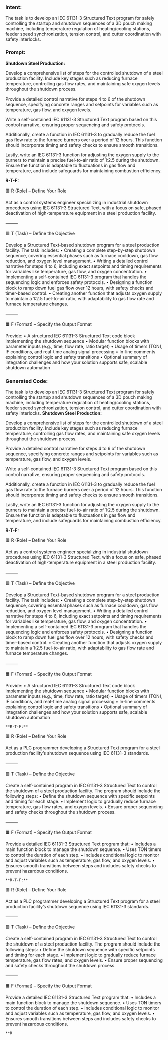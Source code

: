 ### Intent:
The task is to develop an IEC 61131-3 Structured Text program for safely controlling the startup and shutdown sequences of a 3D pouch making machine, including temperature regulation of heating/cooling stations, feeder speed synchronization, tension control, and cutter coordination with safety interlocks.

### Prompt:
**Shutdown Steel Production:**

Develop a comprehensive list of steps for the controlled shutdown of a steel production facility. Include key stages such as reducing furnace temperature, controlling gas flow rates, and maintaining safe oxygen levels throughout the shutdown process.

Provide a detailed control narrative for steps 4 to 6 of the shutdown sequence, specifying concrete ranges and setpoints for variables such as temperature, gas flow, and oxygen levels.

Write a self-contained IEC 61131-3 Structured Text program based on this control narrative, ensuring proper sequencing and safety protocols.

Additionally, create a function in IEC 61131-3 to gradually reduce the fuel gas flow rate to the furnace burners over a period of 12 hours. This function should incorporate timing and safety checks to ensure smooth transitions.

Lastly, write an IEC 61131-3 function for adjusting the oxygen supply to the burners to maintain a precise fuel-to-air ratio of 1:2.5 during the shutdown. Ensure the function is adaptable to fluctuations in gas flow and temperature, and include safeguards for maintaining combustion efficiency.

**R-T-F:**

🟥 R (Role) – Define Your Role

Act as a control systems engineer specializing in industrial shutdown procedures using IEC 61131-3 Structured Text, with a focus on safe, phased deactivation of high-temperature equipment in a steel production facility.

⸻

🟩 T (Task) – Define the Objective

Develop a Structured Text-based shutdown program for a steel production facility. The task includes:
	•	Creating a complete step-by-step shutdown sequence, covering essential phases such as furnace cooldown, gas flow reduction, and oxygen level management.
	•	Writing a detailed control narrative for steps 4 to 6, including exact setpoints and timing requirements for variables like temperature, gas flow, and oxygen concentration.
	•	Implementing a self-contained IEC 61131-3 program that handles the sequencing logic and enforces safety protocols.
	•	Designing a function block to ramp down fuel gas flow over 12 hours, with safety checks and timer-based control.
	•	Creating another function that adjusts oxygen supply to maintain a 1:2.5 fuel-to-air ratio, with adaptability to gas flow rate and furnace temperature changes.

⸻

🟧 F (Format) – Specify the Output Format

Provide:
	•	A structured IEC 61131-3 Structured Text code block implementing the shutdown sequence
	•	Modular function blocks with parameter inputs (e.g., time, flow rate, ratio target)
	•	Usage of timers (TON), IF conditions, and real-time analog signal processing
	•	In-line comments explaining control logic and safety transitions
	•	Optional summary of integration challenges and how your solution supports safe, scalable shutdown automation

### Generated Code:
The task is to develop an IEC 61131-3 Structured Text program for safely controlling the startup and shutdown sequences of a 3D pouch making machine, including temperature regulation of heating/cooling stations, feeder speed synchronization, tension control, and cutter coordination with safety interlocks.
**Shutdown Steel Production:**

Develop a comprehensive list of steps for the controlled shutdown of a steel production facility. Include key stages such as reducing furnace temperature, controlling gas flow rates, and maintaining safe oxygen levels throughout the shutdown process.

Provide a detailed control narrative for steps 4 to 6 of the shutdown sequence, specifying concrete ranges and setpoints for variables such as temperature, gas flow, and oxygen levels.

Write a self-contained IEC 61131-3 Structured Text program based on this control narrative, ensuring proper sequencing and safety protocols.

Additionally, create a function in IEC 61131-3 to gradually reduce the fuel gas flow rate to the furnace burners over a period of 12 hours. This function should incorporate timing and safety checks to ensure smooth transitions.

Lastly, write an IEC 61131-3 function for adjusting the oxygen supply to the burners to maintain a precise fuel-to-air ratio of 1:2.5 during the shutdown. Ensure the function is adaptable to fluctuations in gas flow and temperature, and include safeguards for maintaining combustion efficiency.

**R-T-F:**

🟥 R (Role) – Define Your Role

Act as a control systems engineer specializing in industrial shutdown procedures using IEC 61131-3 Structured Text, with a focus on safe, phased deactivation of high-temperature equipment in a steel production facility.

⸻

🟩 T (Task) – Define the Objective

Develop a Structured Text-based shutdown program for a steel production facility. The task includes:
	•	Creating a complete step-by-step shutdown sequence, covering essential phases such as furnace cooldown, gas flow reduction, and oxygen level management.
	•	Writing a detailed control narrative for steps 4 to 6, including exact setpoints and timing requirements for variables like temperature, gas flow, and oxygen concentration.
	•	Implementing a self-contained IEC 61131-3 program that handles the sequencing logic and enforces safety protocols.
	•	Designing a function block to ramp down fuel gas flow over 12 hours, with safety checks and timer-based control.
	•	Creating another function that adjusts oxygen supply to maintain a 1:2.5 fuel-to-air ratio, with adaptability to gas flow rate and furnace temperature changes.

⸻

🟧 F (Format) – Specify the Output Format

Provide:
	•	A structured IEC 61131-3 Structured Text code block implementing the shutdown sequence
	•	Modular function blocks with parameter inputs (e.g., time, flow rate, ratio target)
	•	Usage of timers (TON), IF conditions, and real-time analog signal processing
	•	In-line comments explaining control logic and safety transitions
	•	Optional summary of integration challenges and how your solution supports safe, scalable shutdown automation

	**R-T-F:**

🟥 R (Role) – Define Your Role

Act as a PLC programmer developing a Structured Text program for a steel production facility’s shutdown sequence using IEC 61131-3 standards.

⸻

🟩 T (Task) – Define the Objective

Create a self-contained program in IEC 61131-3 Structured Text to control the shutdown of a steel production facility. The program should include the following steps:
	•	Define the shutdown sequence with specific setpoints and timing for each stage.
	•	Implement logic to gradually reduce furnace temperature, gas flow rates, and oxygen levels.
	•	Ensure proper sequencing and safety checks throughout the shutdown process.

⸻

🟧 F (Format) – Specify the Output Format

Provide a detailed IEC 61131-3 Structured Text program that:
	•	Includes a main function block to manage the shutdown sequence.
	•	Uses TON timers to control the duration of each step.
	•	Includes conditional logic to monitor and adjust variables such as temperature, gas flow, and oxygen levels.
	•	Ensures smooth transitions between steps and includes safety checks to prevent hazardous conditions.

	**R-T-F:**

🟥 R (Role) – Define Your Role

Act as a PLC programmer developing a Structured Text program for a steel production facility’s shutdown sequence using IEC 61131-3 standards.

⸻

🟩 T (Task) – Define the Objective

Create a self-contained program in IEC 61131-3 Structured Text to control the shutdown of a steel production facility. The program should include the following steps:
	•	Define the shutdown sequence with specific setpoints and timing for each stage.
	•	Implement logic to gradually reduce furnace temperature, gas flow rates, and oxygen levels.
	•	Ensure proper sequencing and safety checks throughout the shutdown process.

⸻

🟧 F (Format) – Specify the Output Format

Provide a detailed IEC 61131-3 Structured Text program that:
	•	Includes a main function block to manage the shutdown sequence.
	•	Uses TON timers to control the duration of each step.
	•	Includes conditional logic to monitor and adjust variables such as temperature, gas flow, and oxygen levels.
	•	Ensures smooth transitions between steps and includes safety checks to prevent hazardous conditions.

	**R
